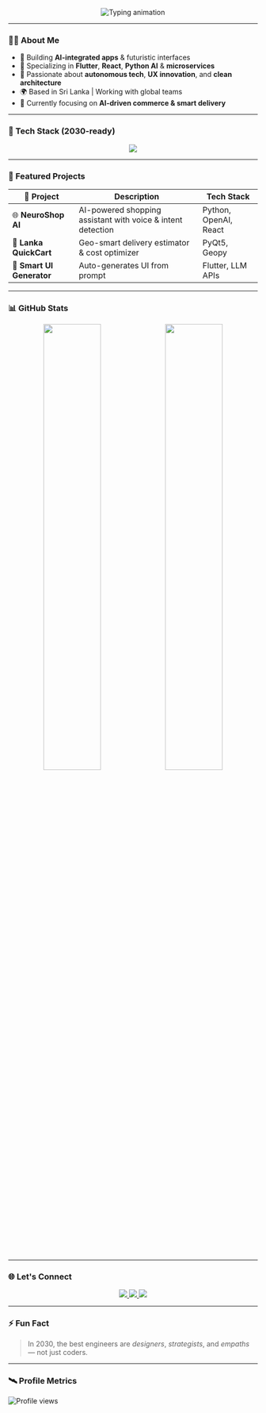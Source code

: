 <!-- Animated Typing Intro -->
<p align="center">
  <img src="https://readme-typing-svg.demolab.com?font=JetBrains+Mono&size=22&duration=2500&pause=1200&center=true&vCenter=true&width=500&lines=Hi%2C+I'm+Ashen+%F0%9F%8C%9F;Full-Stack+Engineer+%7C+AI+Enthusiast;Crafting+the+future+with+code;2030-ready+Tech+Architect" alt="Typing animation" />
</p>

---

### 👨‍🚀 About Me
- 💼 Building **AI-integrated apps** & futuristic interfaces  
- 📱 Specializing in **Flutter**, **React**, **Python AI** & **microservices**  
- 🧠 Passionate about **autonomous tech**, **UX innovation**, and **clean architecture**  
- 🌍 Based in Sri Lanka | Working with global teams  
- 🎯 Currently focusing on **AI-driven commerce & smart delivery**

---

### 🚀 Tech Stack (2030-ready)
<p align="center">
  <img src="https://skillicons.dev/icons?i=flutter,react,python,js,ts,dart,figma,firebase,linux,github,java,tailwind,fastapi&perline=8" />
</p>

---

### 🧠 Featured Projects

| 🚀 Project | Description | Tech Stack |
|-----------|-------------|------------|
| 🌐 **NeuroShop AI** | AI-powered shopping assistant with voice & intent detection | Python, OpenAI, React |
| 🚗 **Lanka QuickCart** | Geo-smart delivery estimator & cost optimizer | PyQt5, Geopy |
| 🎨 **Smart UI Generator** | Auto-generates UI from prompt | Flutter, LLM APIs |

---

### 📊 GitHub Stats
<p align="center">
  <img src="https://github-readme-stats.vercel.app/api?username=yourusername&show_icons=true&theme=react&count_private=true&hide=issues" width="48%" />
  <img src="https://github-readme-streak-stats.herokuapp.com?user=yourusername&theme=react" width="48%" />
</p>

---

### 🌐 Let's Connect

<p align="center">
  <a href="mailto:your.email@example.com">
    <img src="https://img.shields.io/badge/Gmail-D14836?style=for-the-badge&logo=gmail&logoColor=white" />
  </a>
  <a href="https://linkedin.com/in/yourlinkedin">
    <img src="https://img.shields.io/badge/LinkedIn-blue?style=for-the-badge&logo=linkedin&logoColor=white" />
  </a>
  <a href="https://yourwebsite.dev">
    <img src="https://img.shields.io/badge/Portfolio-000?style=for-the-badge&logo=vercel&logoColor=white" />
  </a>
</p>

---

### ⚡ Fun Fact
> In 2030, the best engineers are *designers*, *strategists*, and *empaths* — not just coders.

---

### 🛰️ Profile Metrics
![Profile views](https://komarev.com/ghpvc/?username=yourusername&color=blueviolet)
